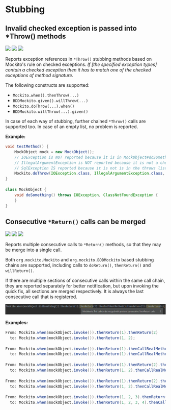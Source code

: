 # Stubbing

## Invalid checked exception is passed into *Throw() methods

![](https://img.shields.io/badge/inspection-orange) ![](https://img.shields.io/badge/since-0.3.0-blue) [![](https://img.shields.io/badge/implementation-ThrowsCheckedExceptionStubbingInspection-blue)](../src/main/java/com/picimako/mockitools/inspection/ThrowsCheckedExceptionStubbingInspection.java)

Reports exception references in <code>*Throw()</code> stubbing methods based on Mockito's rule on checked exceptions.
*If [the specified exception types] contain a checked exception then it has to match one of the checked exceptions of method signature.*
   
The following constructs are supported:
- `Mockito.when().thenThrow(...)`
- `BDDMockito.given().willThrow(...)`
- `Mockito.doThrow(...).when()`
- `BDDMockito.willThrow(...).given()`
   
In case of each way of stubbing, further chained <code>*Throw()</code> calls are supported too. In case of an empty list, no problem is reported.

**Example:**

```java
void testMethod() {
    MockObject mock = new MockObject();
    // IOException is NOT reported because it is in MockObject#doSomething()'s throws list
    // IllegalArgumentException is NOT reported because it is not a checked exception
    // SqlException IS reported because it is not is in the throws list
    Mockito.doThrow(IOException.class, IllegalArgumentException.class, SqlException.class).when(mock).doSomething();
}

class MockObject {
    void doSomething() throws IOException, ClassNotFoundException {
    }
}
```

## Consecutive `*Return()` calls can be merged

![](https://img.shields.io/badge/inspection-orange) ![](https://img.shields.io/badge/since-0.3.0-blue) [![](https://img.shields.io/badge/implementation-SimplifyConsecutiveStubbingCallsInspection-blue)](../src/main/java/com/picimako/mockitools/inspection/SimplifyConsecutiveStubbingCallsInspection.java)

Reports multiple consecutive calls to `*Return()` methods, so that they may be merge into a single call.
   
Both `org.mockito.Mockito` and `org.mockito.BDDMockito` based stubbing chains are supported, including calls to `doReturn()`, `thenReturn()` and `willReturn()`.

If there are multiple sections of consecutive calls within the same call chain, they are reported separately for better notification,
but upon invoking the quick fix, all sections are merged respectively. It is always the last consecutive call that is registered.

![consecutive_return_calls](assets/consecutive_return_calls.png)

**Examples:**

```java
From: Mockito.when(mockObject.invoke()).thenReturn(1).thenReturn(2)
  to: Mockito.when(mockObject.invoke()).thenReturn(1, 2);

From: Mockito.when(mockObject.invoke()).thenReturn(1).thenCallRealMethod().thenReturn(2).thenReturn(3);
  to: Mockito.when(mockObject.invoke()).thenReturn(1).thenCallRealMethod().thenReturn(2, 3);

From: Mockito.when(mockObject.invoke()).thenReturn(1).thenReturn(2).thenCallRealMethod().thenReturn(3);
  to: Mockito.when(mockObject.invoke()).thenReturn(1, 2).thenCallRealMethod().thenReturn(3);

From: Mockito.when(mockObject.invoke()).thenReturn(1).thenReturn(2).thenCallRealMethod().thenReturn(3).thenReturn(4);
  to: Mockito.when(mockObject.invoke()).thenReturn(1, 2).thenCallRealMethod().thenReturn(3, 4);

From: Mockito.when(mockObject.invoke()).thenReturn(1, 2, 3).thenReturn(4).thenCallRealMethod().thenReturn(5).thenReturn(6, 7);
  to: Mockito.when(mockObject.invoke()).thenReturn(1, 2, 3, 4).thenCallRealMethod().thenReturn(5, 6, 7);
```
